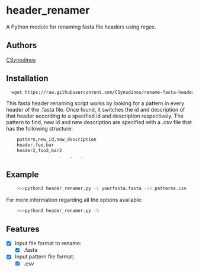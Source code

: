 # header_renamer
A Python module for renaming fasta file headers using regex.

## Authors
[CSynodinos](https://github.com/CSynodinos)

## Installation

```bash
  wget https://raw.githubusercontent.com/CSynodinos/rename-fasta-headers/master/header_renamer.py
```

This fasta header renaming script works by looking for a pattern in every header of the .fasta file.
Once found, it switches the id and description of that header according to a specified id and description
respectively. The pattern to find, new id and new description are specified with a .csv file that has the following
structure:
```bash
    pattern,new_id,new_description
    header,foo,bar
    header2,foo2,bar2
                    .   .   .
```

## Example
```bash
    >>>python3 header_renamer.py -i yourfasta.fasta -cv patterns.csv  
```

For more information regarding all the options available:
```bash
    >>>python3 header_renamer.py -h
```

## Features

- [x] Input file format to rename:
    - [x] .fasta

- [x] Input pattern file format:
    - [x] .csv
